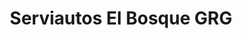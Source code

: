 ---
title: "Serviautos El Bosque GRG"
url: /bogota-d-c/serviautos-el-bosque-grg/
shop: reparación de automóviles
---
